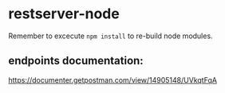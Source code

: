 # restserver-node

Remember to excecute ```npm install``` to re-build node modules.

## endpoints documentation:
https://documenter.getpostman.com/view/14905148/UVkqtFqA
